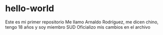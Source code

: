 # hello-world
Este es mi primer repositorio
Me llamo Arnaldo Rodríguez, me dicen chino, tengo 18 años y soy miembro SUD
Oficializo mis cambios en el archivo
